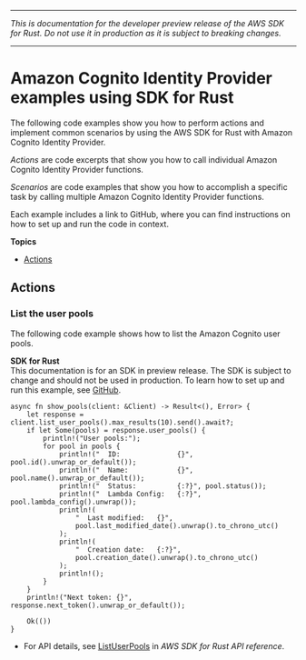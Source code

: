 --------

 *This is documentation for the developer preview release of the AWS SDK for Rust\. Do not use it in production as it is subject to breaking changes\.* 

--------

# Amazon Cognito Identity Provider examples using SDK for Rust<a name="rust_cognito-identity-provider_code_examples"></a>

The following code examples show you how to perform actions and implement common scenarios by using the AWS SDK for Rust with Amazon Cognito Identity Provider\.

*Actions* are code excerpts that show you how to call individual Amazon Cognito Identity Provider functions\.

*Scenarios* are code examples that show you how to accomplish a specific task by calling multiple Amazon Cognito Identity Provider functions\.

Each example includes a link to GitHub, where you can find instructions on how to set up and run the code in context\.

**Topics**
+ [Actions](#w14aac14b9c19c13)

## Actions<a name="w14aac14b9c19c13"></a>

### List the user pools<a name="cognito-identity-provider_ListUserPools_rust_topic"></a>

The following code example shows how to list the Amazon Cognito user pools\.

**SDK for Rust**  
This documentation is for an SDK in preview release\. The SDK is subject to change and should not be used in production\.
 To learn how to set up and run this example, see [GitHub](https://github.com/awsdocs/aws-doc-sdk-examples/tree/main/rust_dev_preview/cognitoidentityprovider#code-examples)\. 
  

```
async fn show_pools(client: &Client) -> Result<(), Error> {
    let response = client.list_user_pools().max_results(10).send().await?;
    if let Some(pools) = response.user_pools() {
        println!("User pools:");
        for pool in pools {
            println!("  ID:              {}", pool.id().unwrap_or_default());
            println!("  Name:            {}", pool.name().unwrap_or_default());
            println!("  Status:          {:?}", pool.status());
            println!("  Lambda Config:   {:?}", pool.lambda_config().unwrap());
            println!(
                "  Last modified:   {}",
                pool.last_modified_date().unwrap().to_chrono_utc()
            );
            println!(
                "  Creation date:   {:?}",
                pool.creation_date().unwrap().to_chrono_utc()
            );
            println!();
        }
    }
    println!("Next token: {}", response.next_token().unwrap_or_default());

    Ok(())
}
```
+  For API details, see [ListUserPools](https://docs.rs/releases/search?query=aws-sdk) in *AWS SDK for Rust API reference*\. 